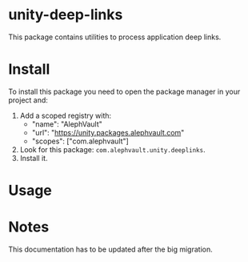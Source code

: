 # unity-deep-links
This package contains utilities to process application deep links.

# Install
To install this package you need to open the package manager in your project and:

  1. Add a scoped registry with:
     - "name": "AlephVault"
     - "url": "https://unity.packages.alephvault.com"
     - "scopes": ["com.alephvault"]
  2. Look for this package: `com.alephvault.unity.deeplinks`.
  3. Install it.

# Usage

# Notes
This documentation has to be updated after the big migration.
